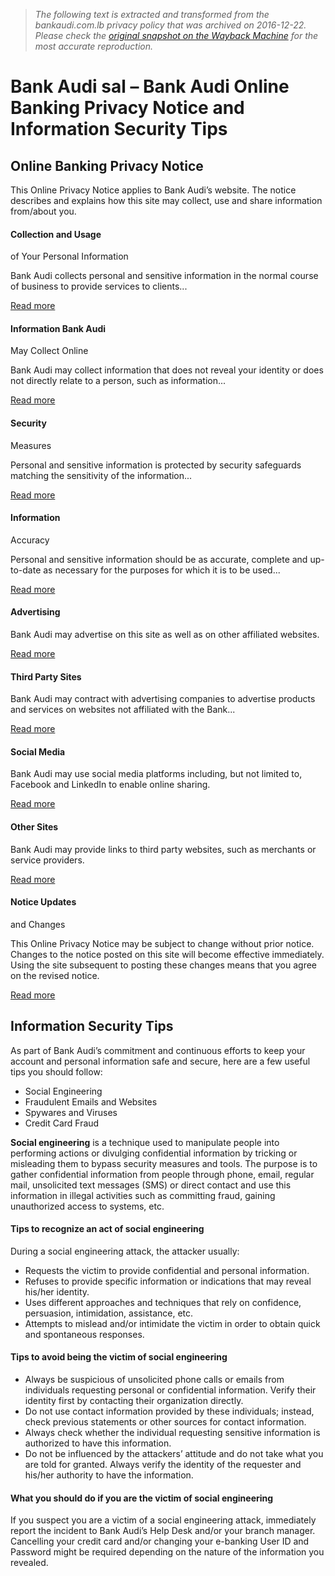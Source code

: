 > *The following text is extracted and transformed from the bankaudi.com.lb privacy policy that was archived on 2016-12-22. Please check the [original snapshot on the Wayback Machine](https://web.archive.org/web/20161222131134id_/http%3A//www.bankaudi.com.lb/lebanon/bank-audi-online-banking-privacy-notice-and-information-security-tips) for the most accurate reproduction.*

# Bank Audi sal – Bank Audi Online Banking Privacy Notice and Information Security Tips

## Online Banking Privacy Notice

This Online Privacy Notice applies to Bank Audi’s website. The notice describes and explains how this site may collect, use and share information from/about you.

####  Collection and Usage   
of Your Personal Information

Bank Audi collects personal and sensitive information in the normal course of business to provide services to clients...

[Read more](https://web.archive.org/lebanon/collection-and-usage-of-your-personal-information)

####  Information Bank Audi  
May Collect Online

Bank Audi may collect information that does not reveal your identity or does not directly relate to a person, such as information...

[Read more](https://web.archive.org/lebanon/information-bank-audi-may-collect-online)

####  Security  
Measures

Personal and sensitive information is protected by security safeguards matching the sensitivity of the information...

[Read more](https://web.archive.org/lebanon/security-measures)

####  Information  
Accuracy

Personal and sensitive information should be as accurate, complete and up-to-date as necessary for the purposes for which it is to be used...

[Read more](https://web.archive.org/lebanon/information-accuracy)

####  Advertising

Bank Audi may advertise on this site as well as on other affiliated websites.

[Read more](https://web.archive.org/lebanon/advertising)

####  Third Party Sites

Bank Audi may contract with advertising companies to advertise products and services on websites not affiliated with the Bank...

[Read more](https://web.archive.org/lebanon/third-party-sites)

####  Social Media

Bank Audi may use social media platforms including, but not limited to, Facebook and LinkedIn to enable online sharing.

[Read more](https://web.archive.org/lebanon/social-media)

####  Other Sites

Bank Audi may provide links to third party websites, such as merchants or service providers.

[Read more](https://web.archive.org/lebanon/other-sites)

####  Notice Updates  
and Changes

This Online Privacy Notice may be subject to change without prior notice. Changes to the notice posted on this site will become effective immediately. Using the site subsequent to posting these changes means that you agree on the revised notice.

[Read more](https://web.archive.org/lebanon/notice-updates-and-changes)

## Information Security Tips

As part of Bank Audi’s commitment and continuous efforts to keep your account and personal information safe and secure, here are a few useful tips you should follow: 

  * Social Engineering
  * Fraudulent Emails and Websites 
  * Spywares and Viruses
  * Credit Card Fraud



**Social engineering** is a technique used to manipulate people into performing actions or divulging confidential information by tricking or misleading them to bypass security measures and tools. The purpose is to gather confidential information from people through phone, email, regular mail, unsolicited text messages (SMS) or direct contact and use this information in illegal activities such as committing fraud, gaining unauthorized access to systems, etc. 

#### Tips to recognize an act of social engineering

During a social engineering attack, the attacker usually: 

  * Requests the victim to provide confidential and personal information.
  * Refuses to provide specific information or indications that may reveal his/her identity.
  * Uses different approaches and techniques that rely on confidence, persuasion, intimidation, assistance, etc.
  * Attempts to mislead and/or intimidate the victim in order to obtain quick and spontaneous responses.



#### Tips to avoid being the victim of social engineering

  * Always be suspicious of unsolicited phone calls or emails from individuals requesting personal or confidential information. Verify their identity first by contacting their organization directly.
  * Do not use contact information provided by these individuals; instead, check previous statements or other sources for contact information.
  * Always check whether the individual requesting sensitive information is authorized to have this information.
  * Do not be influenced by the attackers’ attitude and do not take what you are told for granted. Always verify the identity of the requester and his/her authority to have the information.



#### What you should do if you are the victim of social engineering

If you suspect you are a victim of a social engineering attack, immediately report the incident to Bank Audi’s Help Desk and/or your branch manager. Cancelling your credit card and/or changing your e-banking User ID and Password might be required depending on the nature of the information you revealed. 
